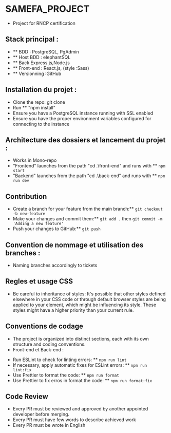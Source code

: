 # SAMEFA_PROJECT

* Project for RNCP certification

## Stack principal : 
* ** BDD : PostgreSQL, PgAdmin <br>
* ** Host BDD : elephantSQL
* ** Back Express.js,Node.js <br>
* ** Front-end : React.js, (style :Sass) <br>
* ** Versionning :GitHub 


## Installation du projet : 
* Clone the repo: git clone <br> 
* Run ** "npm install"
* Ensure you have a PostgreSQL instance running with SSL enabled
* Ensure you have the proper environment variables configured for connecting to the instance

## Architecture des dossiers et lancement du projet : 
* Works in Mono-repo <br>
* "Frontend" launches from the path  "cd .\front-end\"  and runs with ** `npm start` <br>
* "Backend" launches from the path  "cd .\back-end\"  and runs with ** `npm run dev`<br>

## Contribution
* Create a branch for your feature from the main branch:** `git checkout -b new-feature`
* Make your changes and commit them:** `git add .` then `git commit -m 'Adding a new feature'`
* Push your changes to GitHub:** `git push`


## Convention de nommage et utilisation des branches :
* Naming branches accordingly to tickets <br>

## Regles et usage CSS
* Be careful to inheritance of styles: It's possible that other styles defined elsewhere in your CSS code or through default browser styles are being applied to your element, which might be influencing its style. These styles might have a higher priority than your current rule.

## Conventions de codage
* The project is organized into distinct sections, each with its own structure and coding conventions.
* Front-end et Back-end :
 - Run ESLint to check for linting errors: ** `npm run lint`
 - If necessary, apply automatic fixes for ESLint errors: ** `npm run lint:fix`
 - Use Prettier to format the code: ** `npm run format`
 - Use Prettier to fix erros in format the code: ** `npm run format:fix`

## Code Review 
* Every PR must be reviewed and approved by another appointed developer before merging.<br> 
* Every PR must have few words to describe achieved work <br> 
* Every PR must be wrote in English <br>

